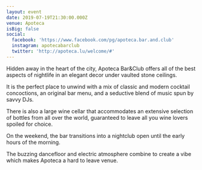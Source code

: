 ```yaml
---
layout: event
date: 2019-07-19T21:30:00.000Z
venue: Apoteca
isBig: false
social:
  facebook: 'https://www.facebook.com/pg/apoteca.bar.and.club'
  instagram: apotecabarclub
  twitter: 'http://apoteca.lu/welcome/#'
---
```

Hidden away in the heart of the city, Apoteca Bar&Club offers all of the best aspects of nightlife in an elegant decor under vaulted stone ceilings. 

It is the perfect place to unwind with a mix of classic and modern cocktail concoctions, an original bar menu, and a seductive blend of music spun by savvy DJs.

There is also a large wine cellar that accommodates an extensive selection of bottles from all over the world, guaranteed to leave all you wine lovers spoiled for choice.

On the weekend, the bar transitions into a nightclub open until the early hours of the morning. 

The buzzing dancefloor and electric atmosphere combine to create a vibe which makes Apoteca a hard to leave venue.
